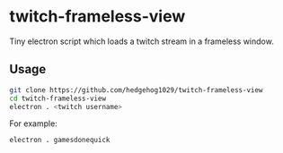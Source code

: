 # twitch-frameless-view

Tiny electron script which loads a twitch stream in a frameless window.

## Usage

```sh
git clone https://github.com/hedgehog1029/twitch-frameless-view
cd twitch-frameless-view
electron . <twitch username>
```

For example:

```sh
electron . gamesdonequick
```

